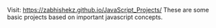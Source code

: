 Visit: https://zabhishekz.github.io/JavaScript_Projects/
These are some basic projects based on important javascript concepts.
